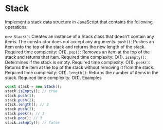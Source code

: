# Stack

Implement a stack data structure in JavaScript that contains the following operations:

`new Stack()`: Creates an instance of a Stack class that doesn't contain any items. The constructor does not accept any arguments.
`push()`: Pushes an item onto the top of the stack and returns the new length of the stack. Required time complexity: O(1).
`pop()`: Removes an item at the top of the stack and returns that item. Required time complexity: O(1).
`isEmpty()`: Determines if the stack is empty. Required time complexity: O(1).
`peek()`: Returns the item at the top of the stack without removing it from the stack. Required time complexity: O(1).
`length()`: Returns the number of items in the stack. Required time complexity: O(1).
Examples

```javascript
const stack = new Stack();
stack.isEmpty(); // true
stack.push(1);
stack.push(2);
stack.length(); // 2
stack.push(3);
stack.peek(); // 3
stack.pop(); // 3
stack.isEmpty(); // false
```
